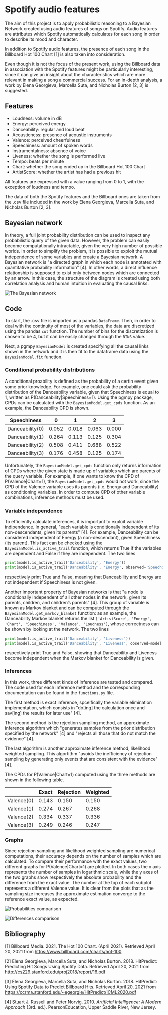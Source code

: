 # Spotify audio features

The aim of this project is to apply probabilistic reasoning to a Bayesian Network created using audio features of songs on Spotify. Audio features are attributes which Spotify automatically calculates for each song in order to describe its mood and character.

In addition to Spotify audio features, the presence of each song in the Billboard Hot 100 Chart [1] is also taken into consideration.

Even though it is not the focus of the present work, using the Billboard data in association with the Spotify features might be particularly interesting, since it can give an insight about the characteristics which are more relevant in making a song a commercial success. For an in-depth analysis, a work by Elena Georgieva, Marcella Suta, and Nicholas Burton [2, 3] is suggested.

## Features

- Loudness: volume in dB
- Energy: perceived energy
- Danceability: regular and loud beat
- Acousticness: presence of acoustic instruments
- Valence: perceived cheerfulness
- Speechiness: amount of spoken words
- Instrumentalness: absence of voice
- Liveness: whether the song is performed live
- Tempo: beats per minute
- Chart: whether the song ended up in the Billboard Hot 100 Chart
- ArtistScore: whether the artist has had a previous hit

All features are expressed with a value ranging from 0 to 1, with the exception of loudness and tempo.

The data of both the Spotify features and the Billboard ones are taken from the .csv file included in the work by Elena Georgieva, Marcella Suta, and Nicholas Burton [2, 3].

## Bayesian network

In theory, a full joint probability distribution can be used to inspect any probabilistic query of the given data. However, the problem can easily become computationally intractable, given the very high number of possible worlds. In order to simplify the problem, it is possible to exploit the mutual independence of some variables and create a Bayesian network. A Bayesian network is "a directed graph in which each node is annotated with quantitative probability information" [4]. In other words, a direct influence relationship is supposed to exist only between nodes which are connected by an arrow. In this case, the structure of the diagram is created using both correlation analysis and human intuition in evaluating the causal links.

![The Bayesian network](images/network.png)

## Code

To start, the .csv file is imported as a pandas `DataFrame`. Then, in order to deal with the continuity of most of the variables, the data are discretized using the pandas `cut` function. The number of bins for the discretization is chosen to be 4, but it can be easily changed through the `BINS` value.

Next, a pgmpy `BayesianModel` is created specifying all the causal links shown in the network and it is then fit to the dataframe data using the `BayesianModel.fit` function.

### Conditional probability distributions

A conditional proability is defined as the probability of a certin event given some prior knowledge. For example, one could ask the probability distribution of the Danceability variable, given that Speechiness is equal to 1, written as P(Danceability|Speechiness=1). Using the pgmpy package, CPDs can be calculated with the `BayesianModel.get_cpds` function. As an example, the Danceability CPD is shown.

| Speechiness     | 0     | 1     | 2     | 3     |
| --------------- | ----- | ----- | ----- | ----- |
| Danceability(0) | 0.052 | 0.018 | 0.063 | 0.000 |
| Danceability(1) | 0.264 | 0.113 | 0.125 | 0.304 |
| Danceability(2) | 0.508 | 0.411 | 0.688 | 0.522 |
| Danceability(3) | 0.176 | 0.458 | 0.125 | 0.174 |

Unfortunately, the `BayesianModel.get_cpds` function only returns information of CPDs where the given state is made up of variables which are parents of the query variable. For example, if one wants to know the CPD of P(Valence|Chart=1), the `BayesianModel.get_cpds` would not work, since the CPD of the Valence variable uses its parents (i.e. Energy and Danceability) as conditioning variables. In order to compute CPD of other variable combinations, inference methods must be used.

### Variable independence

To efficiently calculate inferences, it is important to exploit variable indipendence. In general, "each variable is conditionally independent of its non-descendants, given its parents" [4]. For example, Danceability can be considered independent of Energy (a non-descendant), given Speechiness (its parent). This fact can be checked using the `BayesianModel.is_active_trail` function, which returns True if the variables are dependent and False if they are independent. The two lines
```python
print(model.is_active_trail('Danceability', 'Energy'))
print(model.is_active_trail('Danceability', 'Energy', observed='Speechiness'))
```
respectively print True and False, meaning that Danceability and Energy are not independent if Speechiness is not given.

Another important property of Bayesian networks is that "a node is conditionally independent of all other nodes in the network, given its parents, children, and children’s parents" [4]. This group of variable is known as Markov blanket and can be computed through the `BayesianModel.get_markov_blanket` function: as an example, the Danceability Markov blanket returns the list `['ArtistScore', 'Energy', 'Chart', 'Speechiness', 'Valence', 'Loudness']`, whose correctness can be shown by looking at the network. The two lines
```python
print(model.is_active_trail('Danceability', 'Liveness'))
print(model.is_active_trail('Danceability', 'Liveness', observed=model.get_markov_blanket('Danceability')))
```
respectively print True and False, showing that Danceability and Liveness become independent when the Markov blanket for Danceability is given.

### Inferences

In this work, three different kinds of inference are tested and compared. The code used for each inference method and the corresponding documentation can be found in the `functions.py` file.

The first method is exact inference, spceifically the variable elimination implementation, which consists in "do[ing] the calculation once and sav[ing] the results for later use" [4].

The second method is the rejection sampling method, an approximate inference algorithm which "generates samples from the prior distribution specified by the network" [4] and "rejects all those that do not match the evidence" [4].

The last algorithm is another approximate inference method, likelihood weighted sampling. This algortithm "avoids the inefficiency of rejection sampling by generating only events that are consistent with the evidence" [4].

The CPDs for P(Valence|Chart=1) computed using the three methods are shown in the following table.

|            | Exact | Rejection | Weighted |
| ---------- | ----- | --------- | -------- |
| Valence(0) | 0.143 | 0.150     | 0.150    |
| Valence(1) | 0.274 | 0.267     | 0.268    |
| Valence(2) | 0.334 | 0.337     | 0.336    |
| Valence(3) | 0.249 | 0.246     | 0.247    |

### Graphs

Since rejection sampling and likelihood weighted sampling are numerical computations, their accuracy depends on the number of samples which are calculated. To compare their performance with the exact values, two different graphs for P(Valence|Chart=1) are plotted. In both cases the x axis represents the number of samples in logarithmic scale, while the y axes of the two graphs show respectively the absolute probability and the difference from the exact value. The number at the top of each subplot represents a different Valence value. It is clear from the plots that as the sampling size increases the approximate estimation converge to the reference exact value, as expected.

![Probabilities comparison](images/probabilities.png)

![Differences comparison](images/differences.png)

## Bibliography

[1] Billboard Media. 2021. The Hot 100 Chart. (April 2021). Retrieved April 20, 2021 from https://www.billboard.com/charts/hot-100

[2] Elena Georgieva, Marcella Suta, and Nicholas Burton. 2018. HitPredict: Predicting Hit Songs Using Spotify Data. Retrieved April 20, 2021 from http://cs229.stanford.edu/proj2018/report/16.pdf

[3] Elena Georgieva, Marcella Suta, and Nicholas Burton. 2018. HitPredict: Using Spotify Data to Predict Billboard Hits. Retrieved April 20, 2021 from https://ccrma.stanford.edu/~egeorgie/HitPredict/ICML2020.pdf

[4] Stuart J. Russell and Peter Norvig. 2010. *Artificial Intelligence: A Modern Approach* (3rd. ed.). PearsonEducation, Upper Saddle River, New Jersey.